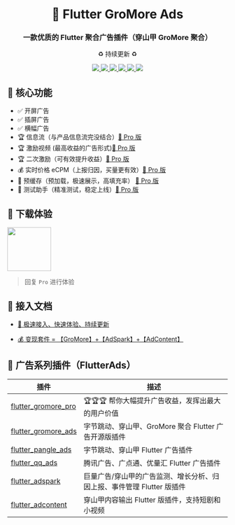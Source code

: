 <h1 align="center">📱 Flutter GroMore Ads</h1>
<h3 align="center">一款优质的 Flutter 聚合广告插件（穿山甲 GroMore 聚合）</h3>
<p align="center">♻️ 持续更新 ♻️</p>

<p align="center">
<a href="https://pub.dev/packages/flutter_gromore_ads">
<img src="https://img.shields.io/pub/v/flutter_gromore_ads?logo=dart"/>
<img src="https://img.shields.io/badge/OS-iOS%20%7C%20Android-blue?logo=preact"/>
</a>
<a href="https://github.com/FlutterAds/flutter_gromore_ads">
<img src="https://github.com/FlutterAds/flutter_gromore_ads/actions/workflows/flutter.yml/badge.svg">
<img src=https://img.shields.io/github/stars/FlutterAds/flutter_gromore_ads?color=brightgreen>
</a>
<a href="https://flutterads.top/">
<img src="https://img.shields.io/badge/Pro-v3.6.0-success?logo=flutter&logoColor=FFD700"/>
<a href="https://flutterads.top/">
<img src="https://img.shields.io/badge/Site-FlutterAds-success?logo=webtrees&logoColor=FFD700"/>
</a>
</p>

## 🚀 核心功能

- ✅ 开屏广告
- ✅ 插屏广告
- ✅ 横幅广告
- 🏆 信息流（与产品信息流完没结合）[🚀 Pro 版](https://flutterads.top/)
- 🏆 激励视频 (最高收益的广告形式)[🚀 Pro 版](https://flutterads.top/)
- 🏆 二次激励（可有效提升收益）[🚀 Pro 版](https://flutterads.top/)
- 💰 实时价格 eCPM（上报归因，买量更有效）[🚀 Pro 版](https://flutterads.top/)
- 🦥 预缓存（预加载，极速展示，高填充率） [🚀 Pro 版](https://flutterads.top/)
- 🧪 测试助手（精准测试，稳定上线）[🚀 Pro 版](https://flutterads.top/)

## 📱 下载体验
<a href="https://www.pgyer.com/app/qrcode/fads"><img src="https://raw.githubusercontent.com/yy1300326388/yy1300326388/main/images/gzh/gzh_qrcode.jpeg" width='100' height='100'></a>

> 回复 `Pro` 进行体验


## 📃 接入文档

- [ 🎯 极速接入、快速体验、持续更新](https://github.com/FlutterAds/flutter_pangle_ads/wiki)

- [ 💰 变现套件 = 【GroMore】+【AdSpark】+【AdContent】](https://flutterads.top/)


## 📌 广告系列插件（FlutterAds）
|插件|描述|
|-|-|
|[flutter_gromore_pro](https://flutterads.top/)|🏆🏆🏆 帮你大幅提升广告收益，发挥出最大的用户价值|
|[flutter_gromore_ads](https://github.com/FlutterAds/flutter_gromore_ads)|字节跳动、穿山甲、GroMore 聚合 Flutter 广告开源版插件|
|[flutter_pangle_ads](https://github.com/FlutterAds/flutter_pangle_ads)|字节跳动、穿山甲 Flutter 广告插件|
|[flutter_qq_ads](https://github.com/FlutterAds/flutter_qq_ads)|腾讯广告、广点通、优量汇 Flutter 广告插件|
|[flutter_adspark](https://github.com/FlutterAds/flutter_adspark)|巨量广告/穿山甲的广告监测、增长分析、归因上报、事件管理 Flutter 版插件|
|[flutter_adcontent](https://github.com/FlutterAds/flutter_adcontent)|穿山甲内容输出 Flutter 版插件，支持短剧和小视频|
